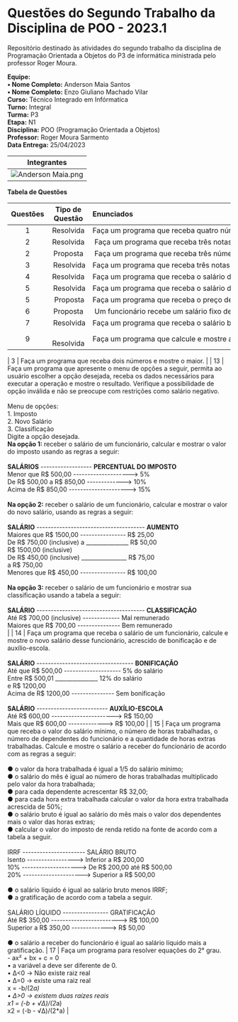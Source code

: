 # Questões do Segundo Trabalho da Disciplina de POO - 2023.1

Repositório destinado às atividades do segundo trabalho da disciplina de Programação Orientada a Objetos do P3 de informática ministrada pelo professor Roger Moura.

**Equipe:**
  <br>  **• Nome Completo:** Anderson Maia Santos
  <br>  **• Nome Completo:** Enzo Giuliano Machado Vilar 
<br> **Curso:** Técnico Integrado em Infórmatica
<br> **Turno:** Integral
<br> **Turma:** P3
<br> **Etapa:** N1
<br> **Disciplina:** POO (Programação Orientada a Objetos)
<br> **Professor:** Roger Moura Sarmento
<br> **Data Entrega:** 25/04/2023
<br>

| Integrantes |
| :-----------: |
| ![Anderson Maia.png](https://user-images.githubusercontent.com/124885820/223561276-7331792c-6207-484a-a3a7-6cc69ddc0e60.png) | 



**Tabela de Questões**

| Questões   | Tipo de Questão | Enunciados  |
| :-----------: | :-------------: | :----------- |
| 1 | Resolvida | Faça um programa que receba quatro números inteiros, calcule e mostre a soma desses números.|
| 2 | Resolvida | Faça um programa que receba três notas, calcule e mostre a média aritmética entre elas. | 
| 2 | Proposta | Faça um programa que receba três números, calcule e mostre a multiplicação desses números. | 
| 3 | Resolvida |Faça um programa que receba três notas e seus respectivos pesos, calcule e mostre a média ponderada dessas notas. |  
| 4 | Resolvida |Faça um programa que receba o salário de um funcionário, calcule e mostre o novo salário, sabendo-se que este sofreu um aumento de 25%. |  
| 5 | Resolvida |Faça um programa que receba o salário de um funcionário e o percentual de aumento, calcule e mostre o valor de aumento e o novo salário. | 
| 5 | Proposta |Faça um programa que receba o preço de um produto, calcule e mostre o novo preço, sabendo-se que este sofreu um desconto de 10%. |
| 6 | Proposta | Um funcionário recebe um salário fixo de 4% de comissão sobre as vendas. Faça um programa que receba o salário fixo de um funcionário e o valor de suas vendas, calcule e mostre a comissão e o salário final do funcionário. |   
| 7 | Resolvida |Faça um programa que receba o salário base de um funcionário, calcule e mostre o seu salário a receber, sabendo-se que esse funcionário tem gratificação de R$50,00 e paga imposto de 10% sobre o salário-base. |  
| 9 |  Resolvida |Faça um programa que calcule e mostre a área de um triângulo. Sabe-se que Área = (base * altura)/2. | 

| 3 | Faça um programa que receba dois números e mostre o maior. |
| 13 | Faça um programa que apresente o menu de opções a seguir, permita ao usuário escolher a opção desejada, receba os dados necessários para executar a operação e mostre o resultado. Verifique a possibilidade de opção inválida e não se preocupe com restrições como salário negativo. <br> <br> Menu de opções: <br> 1. Imposto <br> 2. Novo Salário <br> 3. Classificação <br> Digite a opção desejada. <br> **Na opção 1:** receber o salário de um funcionário, calcular e mostrar o valor do imposto usando as regras a seguir: <br> <br> **SALÁRIOS** ------------------ **PERCENTUAL DO IMPOSTO** <br> Menor que R$ 500,00 --------------------> 5% <br> De R$ 500,00 a R$ 850,00 -------------> 10% <br> Acima de R$ 850,00 ---------------------> 15% <br> <br> **Na opção 2:** receber o salário de um funcionário, calcular e mostrar o valor do novo salário, usando as regras a seguir: <br> <br> **SALÁRIO** -------------------------------------- **AUMENTO** <br> Maiores que R$ 1500,00 ---------------- R$ 25,00 <br> De R$ 750,00 (inclusive) a _______________ R$ 50,00  <br> R$ 1500,00 (inclusive)  <br> De R$ 450,00 (inclusive) ________________ R$ 75,00 <br> a R$ 750,00  <br> Menores que R$ 450,00 ---------------- R$ 100,00 <br> <br> **Na opção 3:** receber o salário de um funcionário e mostrar sua classificação usando a tabela a seguir: <br> <br> **SALÁRIO** -------------------------------------- **CLASSIFICAÇÃO** <br> Até R$ 700,00 (inclusive) ------------- Mal remunerado <br> Maiores que R$ 700,00 --------------- Bem remunerado <br>  |
| 14 | Faça um programa que receba o salário de um funcionário, calcule e mostre o novo salário desse funcionário, acrescido de bonificação e de auxílio-escola. <br> <br> **SALÁRIO** ---------------------------------- **BONIFICAÇÃO** <br> Até que R$ 500,00 -------------------- 5% do salário <br> Entre R$ 500,01 _______________ 12% do salário  <br> e R$ 1200,00 <br> Acima de R$ 1200,00 --------------- Sem bonificação  <br> <br>  **SALÁRIO** ------------------------- **AUXÍLIO-ESCOLA** <br> Até R$ 600,00 ----------------------> R$ 150,00 <br> Mais que R$ 600,00 -------------> R$ 100,00  |
| 15 | Faça um programa que receba o valor do salário mínimo, o número de horas trabalhadas, o número de dependentes do funcionário e a quantidade de horas extras trabalhadas. Calcule e mostre o salário a receber do funcionário de acordo com as regras a seguir: <br> <br> ● o valor da hora trabalhada é igual a 1/5 do salário mínimo; <br> ● o salário do mês é igual ao número de horas trabalhadas multiplicado pelo valor da hora trabalhada; <br> ● para cada dependente acrescentar R$ 32,00; <br> ● para cada hora extra trabalhada calcular o valor da hora extra trabalhada acrescida de 50%; <br> ● o salário bruto é igual ao salário do mês mais o valor dos dependentes mais o valor das horas extras; <br> ● calcular o valor do imposto de renda retido na fonte de acordo com a tabela a seguir. <br> <br> IRRF ---------------------- SALÁRIO BRUTO <br> Isento -----------------> Inferior a R$ 200,00 <br> 10% --------------------> De R$ 200,00 até R$ 500,00 <br> 20% ---------------------> Superior a R$ 500,00 <br> <br> ● o salário líquido é igual ao salário bruto menos IRRF; <br>  ● a gratificação de acordo com a tabela a seguir. <br> <br> SALÁRIO LÍQUIDO ---------------- GRATIFICAÇÃO <br> Até R$ 350,00 ------------------------> R$ 100,00 <br> Superior a R$ 350,00 -------------> R$ 50,00 <br> <br> ● o salário a receber do funcionário é igual ao salário líquido mais a gratificação.
| 17 | Faça um programa para resolver equações do 2° grau. <br> - ax² + bx + c = 0 <br> • a variável a deve ser diferente de 0. <br> • Δ<0 -> Não existe raiz real <br> • Δ=0 -> existe uma raiz real <br> x = -b/(2*a) <br> • Δ>0 -> existem duas raízes reais <br> x1 = (-b + √Δ)/(2*a) <br> x2 = (-b - √Δ)/(2*a) |



